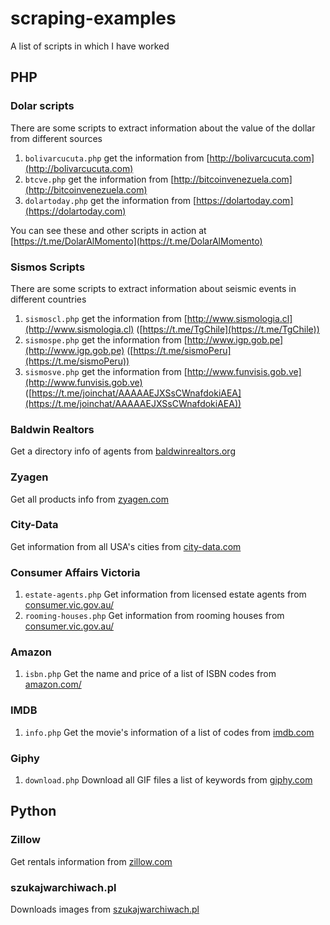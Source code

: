 # scraping-examples
A list of scripts in which I have worked

## PHP
### Dolar scripts
There are some scripts to extract information about the value of the dollar from different sources

1. `bolivarcucuta.php` get the information from [http://bolivarcucuta.com](http://bolivarcucuta.com)
1. `btcve.php` get the information from [http://bitcoinvenezuela.com](http://bitcoinvenezuela.com)
1. `dolartoday.php` get the information from [https://dolartoday.com](https://dolartoday.com)

You can see these and other scripts in action at [https://t.me/DolarAlMomento](https://t.me/DolarAlMomento)

### Sismos Scripts
There are some scripts to extract information about seismic events in different countries

1. `sismoscl.php` get the information from [http://www.sismologia.cl](http://www.sismologia.cl) ([https://t.me/TgChile](https://t.me/TgChile))
1. `sismospe.php` get the information from [http://www.igp.gob.pe](http://www.igp.gob.pe) ([https://t.me/sismoPeru](https://t.me/sismoPeru))
1. `sismosve.php` get the information from [http://www.funvisis.gob.ve](http://www.funvisis.gob.ve) ([https://t.me/joinchat/AAAAAEJXSsCWnafdokiAEA](https://t.me/joinchat/AAAAAEJXSsCWnafdokiAEA))

### Baldwin Realtors
Get a directory info of agents from [baldwinrealtors.org](http://www.baldwinrealtors.org)

### Zyagen
Get all products info from [zyagen.com](http://zyagen.com)

### City-Data
Get information from all USA's cities from [city-data.com](http://www.city-data.com/)

### Consumer Affairs Victoria
1. `estate-agents.php` Get information from licensed estate agents from [consumer.vic.gov.au/](https://www.consumer.vic.gov.au/)
1. `rooming-houses.php` Get information from rooming houses from [consumer.vic.gov.au/](https://www.consumer.vic.gov.au/)

### Amazon
1. `isbn.php` Get the name and price of a list of ISBN codes from [amazon.com/](https://www.amazon.com/)

### IMDB
1. `info.php` Get the movie's information of a list of codes from [imdb.com](https://www.imdb.com)

### Giphy
1. `download.php` Download all GIF files a list of keywords from [giphy.com](https://giphy.com)

## Python
### Zillow
Get rentals information from [zillow.com](https://www.zillow.com)

### szukajwarchiwach.pl
Downloads images from [szukajwarchiwach.pl](https://szukajwarchiwach.pl)
